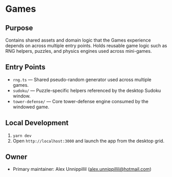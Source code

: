 # Games

## Purpose
Contains shared assets and domain logic that the Games experience depends on across multiple entry points. Holds reusable game logic such as RNG helpers, puzzles, and physics engines used across mini-games.

## Entry Points
- `rng.ts` — Shared pseudo-random generator used across multiple games.
- `sudoku/` — Puzzle-specific helpers referenced by the desktop Sudoku window.
- `tower-defense/` — Core tower-defense engine consumed by the windowed game.

## Local Development
1. `yarn dev`
2. Open `http://localhost:3000` and launch the app from the desktop grid.

## Owner
- Primary maintainer: Alex Unnippillil (alex.unnippillil@hotmail.com)
